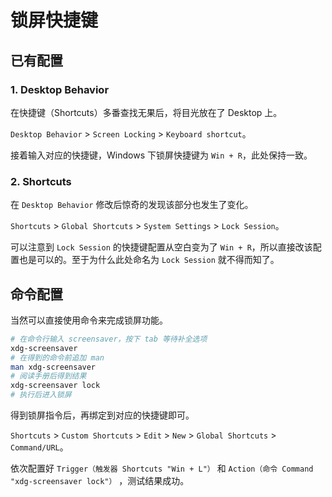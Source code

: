 # 锁屏快捷键

## 已有配置

### 1. Desktop Behavior

在快捷键（Shortcuts）多番查找无果后，将目光放在了 Desktop 上。

`Desktop Behavior` > `Screen Locking` > `Keyboard shortcut`。

接着输入对应的快捷键，Windows 下锁屏快捷键为 `Win + R`，此处保持一致。

### 2. Shortcuts

在 `Desktop Behavior` 修改后惊奇的发现该部分也发生了变化。

`Shortcuts` > `Global Shortcuts` > `System Settings` > `Lock Session`。

可以注意到 `Lock Session` 的快捷键配置从空白变为了  `Win + R`，所以直接改该配置也是可以的。至于为什么此处命名为 `Lock Session` 就不得而知了。



## 命令配置

当然可以直接使用命令来完成锁屏功能。

```bash
# 在命令行输入 screensaver，按下 tab 等待补全选项
xdg-screensaver
# 在得到的命令前追加 man
man xdg-screensaver
# 阅读手册后得到结果
xdg-screensaver lock
# 执行后进入锁屏
```

得到锁屏指令后，再绑定到对应的快捷键即可。

`Shortcuts` > `Custom Shortcuts` > `Edit` > `New` > `Global Shortcuts` > `Command/URL`。

依次配置好 `Trigger（触发器 Shortcuts "Win + L"）` 和 `Action（命令 Command "xdg-screensaver lock"）` ，测试结果成功。 

